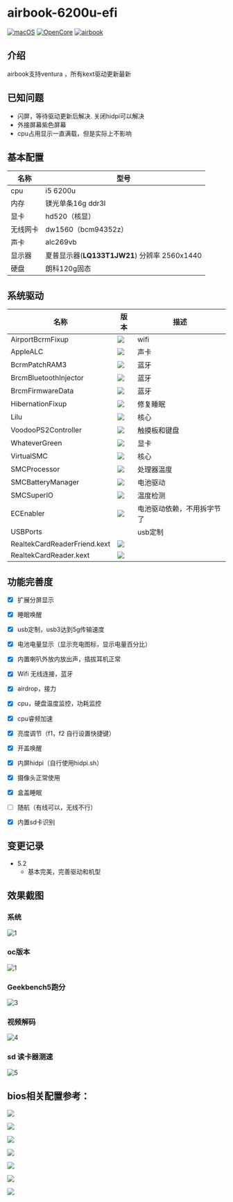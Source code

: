 # airbook-6200u-efi

[![macOS](https://img.shields.io/badge/macOS-13.0_beta-yellow)](https://developer.apple.com/documentation/macos-release-notes) [![OpenCore](https://img.shields.io/badge/OpenCore-0.8.3-blue)](https://github.com/acidanthera/OpenCorePkg) [![airbook](https://img.shields.io/badge/Airbook-6200U-lightgrey)](https://github.com/nabaonan/airbook-6200u-efi)

## 介绍
airbook支持ventura ，所有kext驱动更新最新

## 已知问题



- 闪屏，等待驱动更新后解决. 关闭hidpi可以解决
- 外接屏幕紫色屏幕 
- cpu占用显示一直满载，但是实际上不影响

## 基本配置

| 名称     | 型号                                         |
| -------- | -------------------------------------------- |
| cpu      | i5 6200u                                     |
| 内存     | 镁光单条16g ddr3l                            |
| 显卡     | hd520（核显）                                |
| 无线网卡 | dw1560（bcm94352z）                          |
| 声卡     | alc269vb                                     |
| 显示器   | 夏普显示器(**LQ133T1JW21**) 分辨率 2560x1440 |
| 硬盘     | 朗科120g固态                                 |

## 系统驱动

| 名称                         | 版本                                                         | 描述                       |
| ---------------------------- | ------------------------------------------------------------ | -------------------------- |
| AirportBcrmFixup             | ![](https://img.shields.io/badge/version-2.1.7-informational) | wifi                       |
| AppleALC                     | ![](https://img.shields.io/badge/version-1.7.5-informational) | 声卡                       |
| BcrmPatchRAM3                | ![](https://img.shields.io/badge/version-2.6.3-informational) | 蓝牙                       |
| BrcmBluetoothInjector        | ![](https://img.shields.io/badge/version-2.6.3-informational) | 蓝牙                       |
| BrcmFirmwareData             | ![](https://img.shields.io/badge/version-2.6.3-informational) | 蓝牙                       |
| HibernationFixup             | ![](https://img.shields.io/badge/version-1.4.7-informational) | 修复睡眠                   |
| Lilu                         | ![](https://img.shields.io/badge/version-1.6.3-informational) | 核心                       |
| VoodooPS2Controller          | ![](https://img.shields.io/badge/version-2.2.4-informational) | 触摸板和键盘               |
| WhateverGreen                | ![](https://img.shields.io/badge/version-1.6.2-informational) | 显卡                       |
| VirtualSMC                   | ![](https://img.shields.io/badge/version-1.3.1-informational) | 核心                       |
| SMCProcessor                 | ![](https://img.shields.io/badge/version-1.3.1-informational) | 处理器温度                 |
| SMCBatteryManager            | ![](https://img.shields.io/badge/version-1.3.1-informational) | 电池驱动                   |
| SMCSuperIO                   | ![](https://img.shields.io/badge/version-1.3.1-informational) | 温度检测                   |
| ECEnabler                    | ![](https://img.shields.io/badge/version-1.0.3-informational) | 电池驱动依赖，不用拆字节了 |
| USBPorts                     |                                                              | usb定制                    |
| RealtekCardReaderFriend.kext | ![](https://img.shields.io/badge/version-1.0.3-informational) |                            |
| RealtekCardReader.kext       | ![](https://img.shields.io/badge/version-0.9.6-informational) |                            |

## 功能完善度

- [x] 扩展分屏显示
- [x] 睡眠唤醒
- [x] usb定制，usb3达到5g传输速度
- [x] 电池电量显示（显示充电图标，显示电量百分比）
- [x] 内置喇叭外放内放出声，插拔耳机正常
- [x] Wifi 无线连接，蓝牙
- [x] airdrop，接力
- [x] cpu，硬盘温度监控，功耗监控
- [x] cpu睿频加速
- [x] 亮度调节（f1，f2  自行设置快捷键）
- [x] 开盖唤醒
- [x] 内屏hidpi（自行使用hidpi.sh）
- [x] 摄像头正常使用
- [x] 盒盖睡眠
- [ ] 随航（有线可以，无线不行）
- [x] 内置sd卡识别



## 变更记录

- 5.2
  - 基本完美，完善驱动和机型
  

## 效果截图



### 系统

![1](./assets/1.jpg)



### oc版本

![1](./assets/2.jpg)



### Geekbench5跑分

![3](./assets/3.jpg)



### 视频解码

![4](./assets/4.jpg)

### sd 读卡器测速

![5](./assets/5.png)

## bios相关配置参考：

![](./assets/bios/IMG_0149.jpeg)

![](./assets/bios/IMG_0150.jpeg)

![](./assets/bios/IMG_0151.jpeg)



![](./assets/bios/IMG_0152.jpeg)

![](./assets/bios/IMG_0153.jpeg)

![](./assets/bios/IMG_0154.jpeg)



![](./assets/bios/IMG_0155.jpeg)
